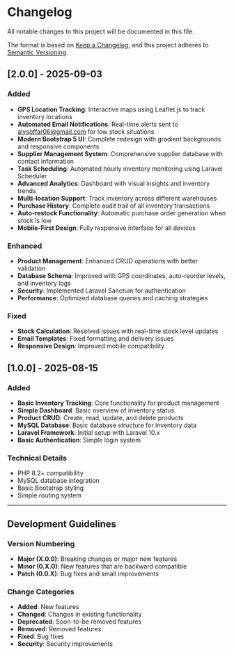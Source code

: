 # Changelog

All notable changes to this project will be documented in this file.

The format is based on [Keep a Changelog](https://keepachangelog.com/en/1.0.0/),
and this project adheres to [Semantic Versioning](https://semver.org/spec/v2.0.0.html).

## [2.0.0] - 2025-09-03

### Added
- **GPS Location Tracking**: Interactive maps using Leaflet.js to track inventory locations
- **Automated Email Notifications**: Real-time alerts sent to alysoffar06@gmail.com for low stock situations
- **Modern Bootstrap 5 UI**: Complete redesign with gradient backgrounds and responsive components
- **Supplier Management System**: Comprehensive supplier database with contact information
- **Task Scheduling**: Automated hourly inventory monitoring using Laravel Scheduler
- **Advanced Analytics**: Dashboard with visual insights and inventory trends
- **Multi-location Support**: Track inventory across different warehouses
- **Purchase History**: Complete audit trail of all inventory transactions
- **Auto-restock Functionality**: Automatic purchase order generation when stock is low
- **Mobile-First Design**: Fully responsive interface for all devices

### Enhanced
- **Product Management**: Enhanced CRUD operations with better validation
- **Database Schema**: Improved with GPS coordinates, auto-reorder levels, and inventory logs
- **Security**: Implemented Laravel Sanctum for authentication
- **Performance**: Optimized database queries and caching strategies

### Fixed
- **Stock Calculation**: Resolved issues with real-time stock level updates
- **Email Templates**: Fixed formatting and delivery issues
- **Responsive Design**: Improved mobile compatibility

## [1.0.0] - 2025-08-15

### Added
- **Basic Inventory Tracking**: Core functionality for product management
- **Simple Dashboard**: Basic overview of inventory status
- **Product CRUD**: Create, read, update, and delete products
- **MySQL Database**: Basic database structure for inventory data
- **Laravel Framework**: Initial setup with Laravel 10.x
- **Basic Authentication**: Simple login system

### Technical Details
- PHP 8.2+ compatibility
- MySQL database integration
- Basic Bootstrap styling
- Simple routing system

---

## Development Guidelines

### Version Numbering
- **Major (X.0.0)**: Breaking changes or major new features
- **Minor (0.X.0)**: New features that are backward compatible
- **Patch (0.0.X)**: Bug fixes and small improvements

### Change Categories
- **Added**: New features
- **Changed**: Changes in existing functionality
- **Deprecated**: Soon-to-be removed features
- **Removed**: Removed features
- **Fixed**: Bug fixes
- **Security**: Security improvements
